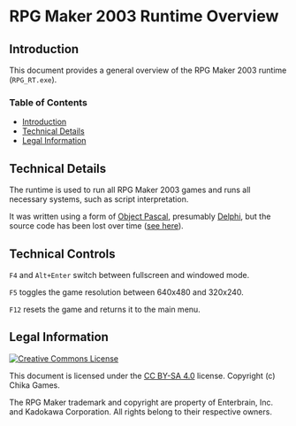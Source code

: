 # RPG Maker 2003 Runtime Overview
## Introduction
This document provides a general overview of the RPG Maker 2003 runtime (`RPG_RT.exe`).

### Table of Contents
* [Introduction](#introduction)
* [Technical Details](#technical-details)
* [Legal Information](#legal-information)

## Technical Details
The runtime is used to run all RPG Maker 2003 games and runs all necessary systems, such as script interpretation.

It was written using a form of [Object Pascal](https://en.wikipedia.org/wiki/Object_Pascal), presumably [Delphi](https://en.wikipedia.org/wiki/Delphi_(software)), but the source code has been lost over time ([see here](https://rpgmaker.net/engines/rm2k3/bulletins/30/)).

## Technical Controls
`F4` and `Alt+Enter` switch between fullscreen and windowed mode.

`F5` toggles the game resolution between 640x480 and 320x240.

`F12` resets the game and returns it to the main menu.

## Legal Information
[![Creative Commons License](https://i.creativecommons.org/l/by-sa/4.0/88x31.png)](http://creativecommons.org/licenses/by-sa/4.0/)

This document is licensed under the [CC BY-SA 4.0](http://creativecommons.org/licenses/by-sa/4.0/) license. Copyright (c) Chika Games.

The RPG Maker trademark and copyright are property of Enterbrain, Inc. and Kadokawa Corporation. All rights belong to their respective owners.
